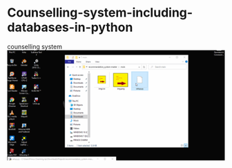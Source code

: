 # Counselling-system-including-databases-in-python
counselling system
![](https://raw.githubusercontent.com/anandprabhakar0507/Counselling-system-including-databases-in-python/master/counselling.gif)
